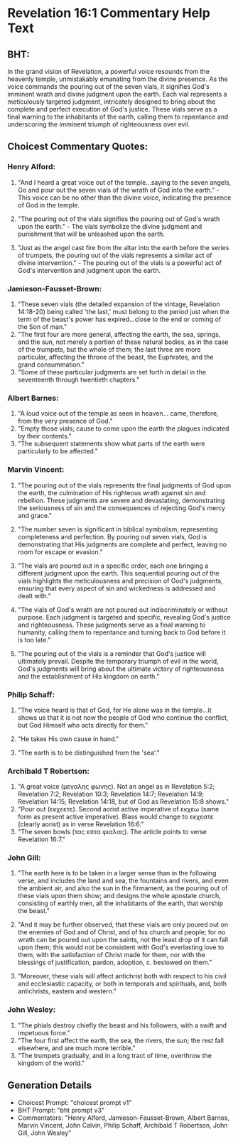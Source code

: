 # Revelation 16:1 Commentary Help Text

## BHT:
In the grand vision of Revelation, a powerful voice resounds from the heavenly temple, unmistakably emanating from the divine presence. As the voice commands the pouring out of the seven vials, it signifies God's imminent wrath and divine judgment upon the earth. Each vial represents a meticulously targeted judgment, intricately designed to bring about the complete and perfect execution of God's justice. These vials serve as a final warning to the inhabitants of the earth, calling them to repentance and underscoring the imminent triumph of righteousness over evil.

## Choicest Commentary Quotes:
### Henry Alford:
1. "And I heard a great voice out of the temple...saying to the seven angels, Go and pour out the seven vials of the wrath of God into the earth." - This voice can be no other than the divine voice, indicating the presence of God in the temple.

2. "The pouring out of the vials signifies the pouring out of God's wrath upon the earth." - The vials symbolize the divine judgment and punishment that will be unleashed upon the earth.

3. "Just as the angel cast fire from the altar into the earth before the series of trumpets, the pouring out of the vials represents a similar act of divine intervention." - The pouring out of the vials is a powerful act of God's intervention and judgment upon the earth.

### Jamieson-Fausset-Brown:
1. "These seven vials (the detailed expansion of the vintage, Revelation 14:18-20) being called 'the last,' must belong to the period just when the term of the beast's power has expired...close to the end or coming of the Son of man." 
2. "The first four are more general, affecting the earth, the sea, springs, and the sun, not merely a portion of these natural bodies, as in the case of the trumpets, but the whole of them; the last three are more particular, affecting the throne of the beast, the Euphrates, and the grand consummation." 
3. "Some of these particular judgments are set forth in detail in the seventeenth through twentieth chapters."

### Albert Barnes:
1. "A loud voice out of the temple as seen in heaven... came, therefore, from the very presence of God." 
2. "Empty those vials; cause to come upon the earth the plagues indicated by their contents."
3. "The subsequent statements show what parts of the earth were particularly to be affected."

### Marvin Vincent:
1. "The pouring out of the vials represents the final judgments of God upon the earth, the culmination of His righteous wrath against sin and rebellion. These judgments are severe and devastating, demonstrating the seriousness of sin and the consequences of rejecting God's mercy and grace."

2. "The number seven is significant in biblical symbolism, representing completeness and perfection. By pouring out seven vials, God is demonstrating that His judgments are complete and perfect, leaving no room for escape or evasion."

3. "The vials are poured out in a specific order, each one bringing a different judgment upon the earth. This sequential pouring out of the vials highlights the meticulousness and precision of God's judgments, ensuring that every aspect of sin and wickedness is addressed and dealt with."

4. "The vials of God's wrath are not poured out indiscriminately or without purpose. Each judgment is targeted and specific, revealing God's justice and righteousness. These judgments serve as a final warning to humanity, calling them to repentance and turning back to God before it is too late."

5. "The pouring out of the vials is a reminder that God's justice will ultimately prevail. Despite the temporary triumph of evil in the world, God's judgments will bring about the ultimate victory of righteousness and the establishment of His kingdom on earth."

### Philip Schaff:
1. "The voice heard is that of God, for He alone was in the temple...it shows us that it is not now the people of God who continue the conflict, but God Himself who acts directly for them." 

2. "He takes His own cause in hand." 

3. "The earth is to be distinguished from the 'sea'."

### Archibald T Robertson:
1. "A great voice (μεγαλης φωνης). Not an angel as in Revelation 5:2; Revelation 7:2; Revelation 10:3; Revelation 14:7; Revelation 14:9; Revelation 14:15; Revelation 14:18, but of God as Revelation 15:8 shows."
2. "Pour out (εκχεετε). Second aorist active imperative of εκχεω (same form as present active imperative). Blass would change to εκχεατε (clearly aorist) as in verse Revelation 16:6."
3. "The seven bowls (τας επτα φιαλας). The article points to verse Revelation 16:7."

### John Gill:
1. "The earth here is to be taken in a larger sense than in the following verse, and includes the land and sea, the fountains and rivers, and even the ambient air, and also the sun in the firmament, as the pouring out of these vials upon them show; and designs the whole apostate church, consisting of earthly men, all the inhabitants of the earth, that worship the beast." 

2. "And it may be further observed, that these vials are only poured out on the enemies of God and of Christ, and of his church and people; for no wrath can be poured out upon the saints, not the least drop of it can fall upon them; this would not be consistent with God's everlasting love to them, with the satisfaction of Christ made for them, nor with the blessings of justification, pardon, adoption, c. bestowed on them."

3. "Moreover, these vials will affect antichrist both with respect to his civil and ecclesiastic capacity, or both in temporals and spirituals, and, both antichrists, eastern and western."

### John Wesley:
1. "The phials destroy chiefly the beast and his followers, with a swift and impetuous force." 
2. "The four first affect the earth, the sea, the rivers, the sun; the rest fall elsewhere, and are much more terrible." 
3. "The trumpets gradually, and in a long tract of time, overthrow the kingdom of the world."


## Generation Details
- Choicest Prompt: "choicest prompt v1"
- BHT Prompt: "bht prompt v3"
- Commentators: "Henry Alford, Jamieson-Fausset-Brown, Albert Barnes, Marvin Vincent, John Calvin, Philip Schaff, Archibald T Robertson, John Gill, John Wesley"
